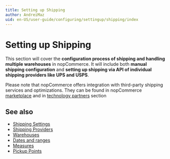 ```yaml
---
title: Setting up Shipping
author: AndreiMaz
uid: en-US/user-guide/configuring/settingup/shipping/index
---
```

# Setting up Shipping

This section will cover the **configuration process of shipping and handling multiple warehouses** in nopCommerce. It will include both **manual shipping configuration** and **setting up shipping via API of individual shipping providers like UPS and USPS**.

Please note that nopCommerce offers integration with third-party shipping services and optimizations. They can be found in nopCommerce [marketplace](http://www.nopcommerce.com/marketplace.aspx) and in [technology partners](http://www.nopcommerce.com/technologypartners.aspx) section

## See also

* [Shipping Settings](xref:en-US/user-guide/configuring/settingup/shipping/settings)
* [Shipping Providers](xref:en-US/user-guide/configuring/settingup/shipping/providers/index)
* [Warehouses](xref:en-US/user-guide/configuring/settingup/shipping/warehouses)
* [Dates and ranges](xref:en-US/user-guide/configuring/settingup/shipping/dates-ranges)
* [Measures](xref:en-US/user-guide/configuring/settingup/shipping/measures)
* [Pickup Points](xref:en-US/user-guide/configuring/settingup/shipping/pickup-Points)
